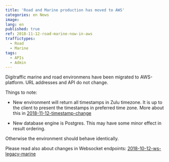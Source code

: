 ```yaml
---
title: 'Road and Marine production has moved to AWS'
categories: en News
image:
lang: en
published: true
ref: 2018-11-12-road-marine-now-in-aws
traffictypes:
  - Road
  - Marine
tags:
  - APIs
  - Admin
---
```


Digitraffic marine and road environmens have been migrated to AWS-platform. URL addresses and API do not change.

Things to note:

* New environment will return all timestamps in Zulu timezone. It is up to the client to present the timestamps in preferred time zone.
More about this in [2018-11-12-timestamp-change](http://digitraffic.liikennevirasto.fi/en/news/2018/11/12/timestamp-change-en.html)

* New database engine is Postgres. This may have some minor effect in result ordering.
 
Otherwise the environment should behave identically.

Please read also about changes in Websocket endpoints: 
[2018-10-12-ws-legacy-marine](http://digitraffic.liikennevirasto.fi/en/news/2018/10/12/ws-legacy-marine-en.html)
